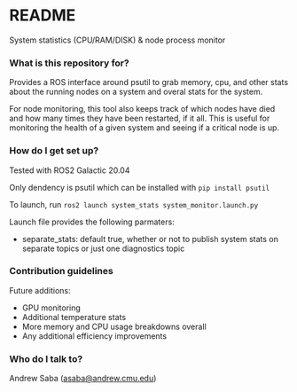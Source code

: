 # README #

System statistics (CPU/RAM/DISK) & node process monitor

### What is this repository for? ###

Provides a ROS interface around psutil to grab memory, cpu, and other stats about the running nodes on a system and overal stats for the system. 

For node monitoring, this tool also keeps track of which nodes have died and how many times they have been restarted, if it all. This is useful for monitoring the health of a given system and seeing if a critical node is up. 

### How do I get set up? ###

Tested with ROS2 Galactic 20.04

Only dendency is psutil which can be installed with `pip install psutil`

To launch, run `ros2 launch system_stats system_monitor.launch.py`

Launch file provides the following parmaters:

*  separate_stats: default true, whether or not to publish system stats on separate topics or just one diagnostics topic

### Contribution guidelines ###

Future additions:

*  GPU monitoring
*  Additional temperature stats
*  More memory and CPU usage breakdowns overall
*  Any additional efficiency improvements

### Who do I talk to? ###

Andrew Saba (asaba@andrew.cmu.edu)

